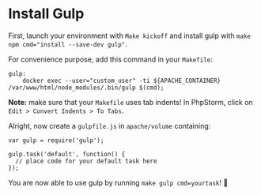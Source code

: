 # Install Gulp

First, launch your environment with `Make kickoff` and install gulp with `make npm cmd="install --save-dev gulp"`.

For convenience purpose, add this command in your `Makefile`:

```
gulp:
	docker exec --user="custom_user" -ti ${APACHE_CONTAINER} /var/www/html/node_modules/.bin/gulp $(cmd);
```

**Note:** make sure that your `Makefile` uses tab indents! In PhpStorm, click on `Edit > Convert Indents > To Tabs`.

Alright, now create a `gulpfile.js` in `apache/volume` containing:

```
var gulp = require('gulp');

gulp.task('default', function() {
  // place code for your default task here
});
```

You are now able to use gulp by running `make gulp cmd=yourtask`! :metal: